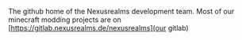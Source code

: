 The github home of the Nexusrealms development team.
Most of our minecraft modding projects are on [https://gitlab.nexusrealms.de/nexusrealms](our gitlab)

